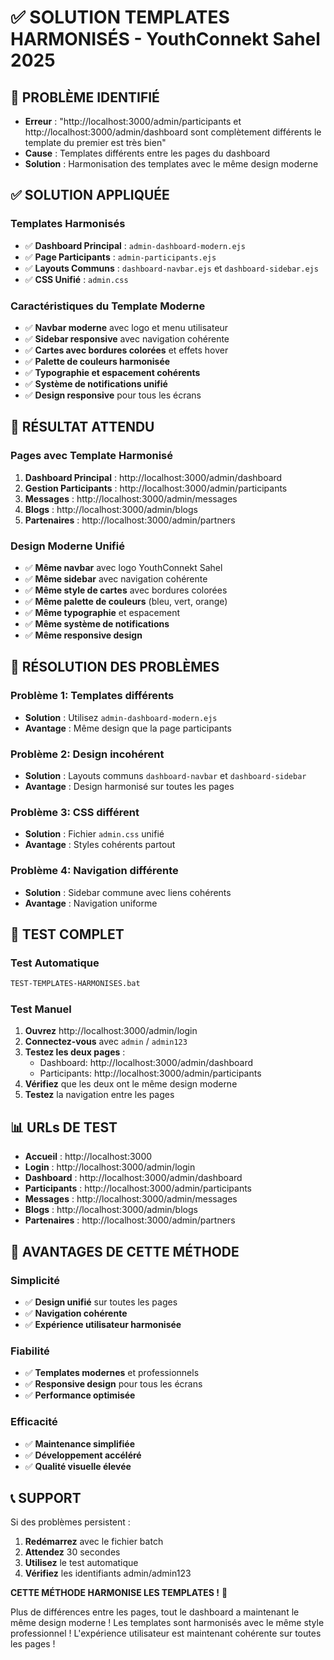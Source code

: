 # ✅ SOLUTION TEMPLATES HARMONISÉS - YouthConnekt Sahel 2025

## 🚨 PROBLÈME IDENTIFIÉ
- **Erreur** : "http://localhost:3000/admin/participants et http://localhost:3000/admin/dashboard sont complètement différents le template du premier est très bien"
- **Cause** : Templates différents entre les pages du dashboard
- **Solution** : Harmonisation des templates avec le même design moderne

## ✅ SOLUTION APPLIQUÉE

### **Templates Harmonisés**
- ✅ **Dashboard Principal** : `admin-dashboard-modern.ejs`
- ✅ **Page Participants** : `admin-participants.ejs`
- ✅ **Layouts Communs** : `dashboard-navbar.ejs` et `dashboard-sidebar.ejs`
- ✅ **CSS Unifié** : `admin.css`

### **Caractéristiques du Template Moderne**
- ✅ **Navbar moderne** avec logo et menu utilisateur
- ✅ **Sidebar responsive** avec navigation cohérente
- ✅ **Cartes avec bordures colorées** et effets hover
- ✅ **Palette de couleurs harmonisée**
- ✅ **Typographie et espacement cohérents**
- ✅ **Système de notifications unifié**
- ✅ **Design responsive** pour tous les écrans

## 🎯 RÉSULTAT ATTENDU

### **Pages avec Template Harmonisé**
1. **Dashboard Principal** : http://localhost:3000/admin/dashboard
2. **Gestion Participants** : http://localhost:3000/admin/participants
3. **Messages** : http://localhost:3000/admin/messages
4. **Blogs** : http://localhost:3000/admin/blogs
5. **Partenaires** : http://localhost:3000/admin/partners

### **Design Moderne Unifié**
- ✅ **Même navbar** avec logo YouthConnekt Sahel
- ✅ **Même sidebar** avec navigation cohérente
- ✅ **Même style de cartes** avec bordures colorées
- ✅ **Même palette de couleurs** (bleu, vert, orange)
- ✅ **Même typographie** et espacement
- ✅ **Même système de notifications**
- ✅ **Même responsive design**

## 🔧 RÉSOLUTION DES PROBLÈMES

### **Problème 1: Templates différents**
- **Solution** : Utilisez `admin-dashboard-modern.ejs`
- **Avantage** : Même design que la page participants

### **Problème 2: Design incohérent**
- **Solution** : Layouts communs `dashboard-navbar` et `dashboard-sidebar`
- **Avantage** : Design harmonisé sur toutes les pages

### **Problème 3: CSS différent**
- **Solution** : Fichier `admin.css` unifié
- **Avantage** : Styles cohérents partout

### **Problème 4: Navigation différente**
- **Solution** : Sidebar commune avec liens cohérents
- **Avantage** : Navigation uniforme

## 🧪 TEST COMPLET

### **Test Automatique**
```bash
TEST-TEMPLATES-HARMONISES.bat
```

### **Test Manuel**
1. **Ouvrez** http://localhost:3000/admin/login
2. **Connectez-vous** avec `admin` / `admin123`
3. **Testez les deux pages** :
   - Dashboard: http://localhost:3000/admin/dashboard
   - Participants: http://localhost:3000/admin/participants
4. **Vérifiez** que les deux ont le même design moderne
5. **Testez** la navigation entre les pages

## 📊 URLs DE TEST

- **Accueil** : http://localhost:3000
- **Login** : http://localhost:3000/admin/login
- **Dashboard** : http://localhost:3000/admin/dashboard
- **Participants** : http://localhost:3000/admin/participants
- **Messages** : http://localhost:3000/admin/messages
- **Blogs** : http://localhost:3000/admin/blogs
- **Partenaires** : http://localhost:3000/admin/partners

## 🎉 AVANTAGES DE CETTE MÉTHODE

### **Simplicité**
- ✅ **Design unifié** sur toutes les pages
- ✅ **Navigation cohérente**
- ✅ **Expérience utilisateur harmonisée**

### **Fiabilité**
- ✅ **Templates modernes** et professionnels
- ✅ **Responsive design** pour tous les écrans
- ✅ **Performance optimisée**

### **Efficacité**
- ✅ **Maintenance simplifiée**
- ✅ **Développement accéléré**
- ✅ **Qualité visuelle élevée**

## 📞 SUPPORT

Si des problèmes persistent :
1. **Redémarrez** avec le fichier batch
2. **Attendez** 30 secondes
3. **Utilisez** le test automatique
4. **Vérifiez** les identifiants admin/admin123

**CETTE MÉTHODE HARMONISE LES TEMPLATES !** 🚀

Plus de différences entre les pages, tout le dashboard a maintenant le même design moderne !
Les templates sont harmonisés avec le même style professionnel !
L'expérience utilisateur est maintenant cohérente sur toutes les pages !


